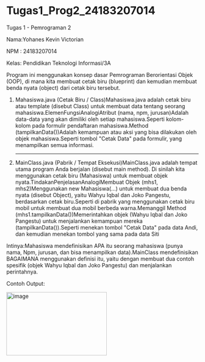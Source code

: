 # Tugas1_Prog2_24183207014
Tugas 1 - Pemrograman 2

Nama:Yohanes Kevin Victorian

NPM : 24183207014

Kelas: Pendidikan Teknologi Informasi/3A

Program ini menggunakan konsep dasar Pemrograman Berorientasi Objek (OOP), di mana kita membuat cetak biru (blueprint) dan kemudian membuat benda nyata (object) dari cetak biru tersebut.
1. Mahasiswa.java (Cetak Biru / Class)Mahasiswa.java adalah cetak biru atau template (disebut Class) untuk membuat data tentang seorang mahasiswa.ElemenFungsiAnalogiAtribut (nama, npm, jurusan)Adalah data-data yang akan dimiliki oleh setiap mahasiswa.Seperti kolom-kolom pada formulir pendaftaran mahasiswa.Method (tampilkanData())Adalah kemampuan atau aksi yang bisa dilakukan oleh objek mahasiswa.Seperti tombol "Cetak Data" pada formulir, yang menampilkan semua informasi.<hr>

2. MainClass.java (Pabrik / Tempat Eksekusi)MainClass.java adalah tempat utama program Anda berjalan (disebut main method). Di sinilah kita menggunakan cetak biru (Mahasiswa) untuk membuat objek nyata.TindakanPenjelasanAnalogiMembuat Objek (mhs1, mhs2)Menggunakan new Mahasiswa(...) untuk membuat dua benda nyata (disebut Object), yaitu Wahyu Iqbal dan Joko Pangestu, berdasarkan cetak biru.Seperti di pabrik yang menggunakan cetak biru mobil untuk membuat dua mobil berbeda warna.Memanggil Method (mhs1.tampilkanData())Memerintahkan objek (Wahyu Iqbal dan Joko Pangestu) untuk menjalankan kemampuan mereka (tampilkanData()).Seperti menekan tombol "Cetak Data" pada data Andi, dan kemudian menekan tombol yang sama pada data Siti
   
Intinya:Mahasiswa mendefinisikan APA itu seorang mahasiswa (punya nama, Npm, jurusan, dan bisa menampilkan data).MainClass mendefinisikan BAGAIMANA menggunakan definisi itu, yaitu dengan membuat dua contoh spesifik (objek Wahyu Iqbal dan Joko Pangestu) dan menjalankan perintahnya.

Contoh Output:


<img width="263" height="166" alt="image" src="https://github.com/user-attachments/assets/f7858ad8-bad9-407a-a5da-a7991156c6d5" />

